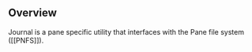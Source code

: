 ## Overview
Journal is a pane specific utility that interfaces with the Pane file system ([[PNFS]]).